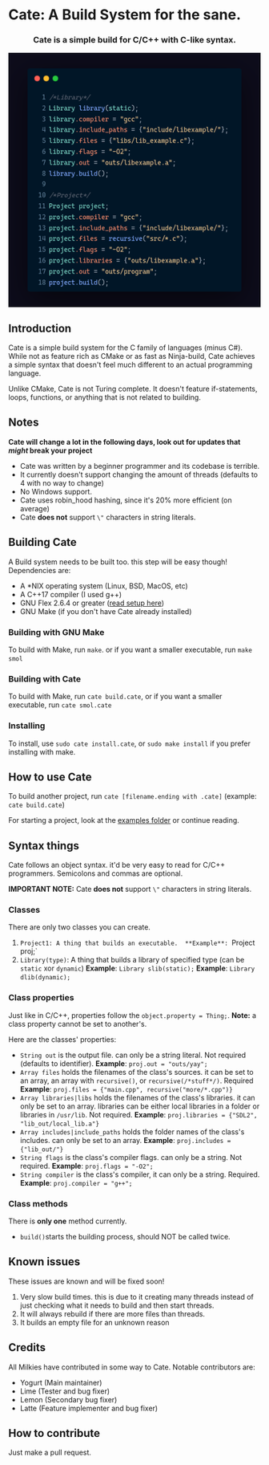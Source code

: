 # Cate: A Build System for the sane.
<h3 align="center">
  Cate is a simple build for C/C++ with C-like syntax.
</h3>
<p align="center">
  <img align="center" src="cate_example.png">
</p>

## Introduction
Cate is a simple build system for the C family of languages (minus C#). While not as feature rich as CMake or as fast as Ninja-build, Cate achieves a simple syntax that doesn't feel much different to an actual programming language.

Unlike CMake, Cate is not Turing complete. It doesn't feature if-statements, loops, functions, or anything that is not related to building. 

## Notes
**Cate will change a lot in the following days, look out for updates that *might* break your project**

- Cate was written by a beginner programmer and its codebase is terrible.
- It currently doesn't support changing the amount of threads (defaults to 4 with no way to change)
- No Windows support.
- Cate uses robin_hood hashing, since it's 20% more efficient (on average)
- Cate **does not** support `\"` characters in string literals.

## Building Cate
A Build system needs to be built too. this step will be easy though! 
Dependencies are:
- A *NIX operating system (Linux, BSD, MacOS, etc)
- A C++17 compiler (I used g++)
- GNU Flex 2.6.4 or greater ([read setup here](flex_setup.md))
- GNU Make (if you don't have Cate already installed)

### Building with GNU Make
To build with Make, run `make`. or if you want a smaller executable, run `make smol`
### Building with Cate
To build with Make, run `cate build.cate`,  or if you want a smaller executable, run `cate smol.cate`
### Installing
To install, use `sudo cate install.cate`, or `sudo make install` if you prefer installing with make.

## How to use Cate
To build another project, run `cate [filename.ending with .cate]` (example: `cate build.cate`)

For starting a project, look at the [examples folder](examples/) or continue reading.

## Syntax things
Cate follows an object syntax. it'd be very easy to read for C/C++ programmers. Semicolons and commas are optional.

**IMPORTANT NOTE:** Cate **does not** support `\"` characters in string literals.

### Classes
There are only two classes you can create.
1. `Project1: A thing that builds an executable. 
**Example**: `Project proj;`
2. `Library(type)`: A thing that builds a library of specified type (can be `static` xor `dynamic`)
**Example**: `Library slib(static);`
**Example**: `Library dlib(dynamic);`

### Class properties
Just like in C/C++, properties follow the `object.property = Thing;`.
 **Note:** a class property cannot be set to another's.

Here are the classes' properties:
- `String out` is the output file. can only be a string literal. Not required (defaults to identifier).
**Example**: `proj.out = "outs/yay";`
- `Array files` holds the filenames of the class's sources. it can be set to an array, an array with `recursive()`, or `recursive(/*stuff*/)`. Required
**Example**: `proj.files = {"main.cpp", recursive("more/*.cpp")} `
- `Array libraries|libs` holds the filenames of the class's libraries. it can only be set to an array. libraries can be either local libraries in a folder or libraries in `/usr/lib`. Not required.
**Example**: `proj.libraries = {"SDL2", "lib_out/local_lib.a"}`
- `Array includes|include_paths` holds the folder names of the class's includes. can only be set to an array. 
**Example**: `proj.includes = {"lib_out/"}`
- `String flags` is the class's compiler flags. can only be a string. Not required.
**Example**: `proj.flags = "-O2";`
- `String compiler` is the class's compiler, it can only be a string. Required.
**Example**: `proj.compiler = "g++";`

### Class methods
There is **only one** method currently.
- `build()`starts the building process, should NOT be called twice.

## Known issues
These issues are known and will be fixed soon!
1. Very slow build times. this is due to it creating many threads instead of just checking what it needs to build and then start threads.
2. It will always rebuild if there are more files than threads.
3. It builds an empty file for an unknown reason

## Credits
All Milkies have contributed in some way to Cate. Notable contributors are:
- Yogurt (Main maintainer)
- Lime (Tester and bug fixer)
- Lemon (Secondary bug fixer)
- Latte (Feature implementer and bug fixer) 

## How to contribute
Just make a pull request.